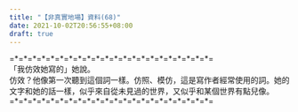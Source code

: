 ```yaml
---
title: "【非真實地場】資料(68)"
date: 2021-10-02T20:56:55+08:00
draft: true
---
```


=\*=\*=\*=\*=\*=\*=\*=\*=\*=\*=\*=\*=\*=\*=\*=\*=\*=\*=\*=\*=\*=\*=  
「我仿效她寫的」她說。  
仿效？他像第一次聽到這個詞一樣。仿照、模仿，這是寫作者經常使用的詞。她的文字和她的話一樣，似乎來自從未見過的世界，又似乎和某個世界有點兒像。  
=\*=\*=\*=\*=\*=\*=\*=\*=\*=\*=\*=\*=\*=\*=\*=\*=\*=\*=\*=\*=\*=\*=  